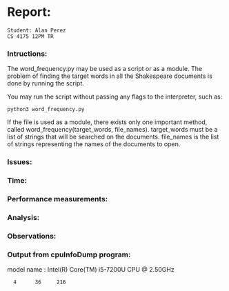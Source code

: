 # Report:
    Student: Alan Perez
    CS 4175 12PM TR

### Intructions:
The word_frequency.py may be used as a script or as a module. The problem of
finding the target words in all the Shakespeare documents is done by running the
script.

You may run the script without passing any flags to the interpreter, such as:

    python3 word_frequency.py

If the file is used as a module, there exists only one important method, called
word_frequency(target_words, file_names). target_words must be a list of
strings that will be searched on the documents. file_names is the list of
strings representing the names of the documents to open.

### Issues:


### Time:


### Performance measurements:


### Analysis:


### Observations:


### Output from cpuInfoDump program:
model name      : Intel(R) Core(TM) i5-7200U CPU @ 2.50GHz

      4      36     216

